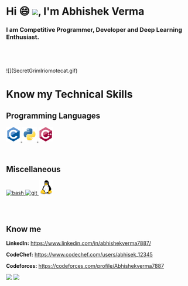 # Hi  :smile: <img src="https://media.giphy.com/media/hvRJCLFzcasrR4ia7z/giphy.gif" width="25px">, I'm Abhishek Verma</h1>
### I am Competitive Programmer, Developer and Deep Learning Enthusiast.</h2>

 <br>

 <h1 align="center">          </h1> ![](SecretGrimIriomotecat.gif) 

<br>

<h1> Know my Technical Skills

<h2 align="left">Programming Languages</h2>

<a href="https://www.cprogramming.com/" target="_blank"> <img src="https://raw.githubusercontent.com/devicons/devicon/master/icons/c/c-original.svg" alt="c" width="40" height="40"/> </a>    <a href="https://www.python.org" target="_blank"> <img src="https://raw.githubusercontent.com/devicons/devicon/master/icons/python/python-original.svg" alt="python" width="40" height="40"/> </a> <a href="https://www.w3schools.com/cpp/" target="_blank"> <img src="https://raw.githubusercontent.com/devicons/devicon/master/icons/cplusplus/cplusplus-original.svg" alt="cplusplus" width="40" height="40"/> </a>

<br>
 
<h2 align="left">Miscellaneous</h2>
<p align="left"> <a href="https://www.gnu.org/software/bash/" target="_blank"> <img src="https://www.vectorlogo.zone/logos/gnu_bash/gnu_bash-icon.svg" alt="bash" width="40" height="40"/> </a>     <a href="https://git-scm.com/" target="_blank"> <img src="https://www.vectorlogo.zone/logos/git-scm/git-scm-icon.svg" alt="git" width="40" height="40"/> </a> <a href="https://www.linux.org/" target="_blank"> <img src="https://raw.githubusercontent.com/devicons/devicon/master/icons/linux/linux-original.svg" alt="linux" width="40" height="40"/> </a></p>


<br><br>

 
<h2 align="left">Know me</h2>

<strong>LinkedIn:</strong> https://www.linkedin.com/in/abhishekverma7887/



<strong>CodeChef:</strong> https://www.codechef.com/users/abhisek_12345

<strong>Codeforces:</strong> https://codeforces.com/profile/Abhishekverma7887


![](http://ForTheBadge.com/images/badges/built-by-developers.svg)    ![](http://ForTheBadge.com/images/badges/built-with-love.svg)
